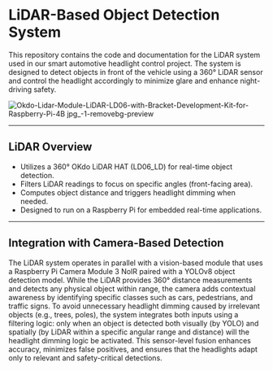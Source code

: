# LiDAR-Based Object Detection System

This repository contains the code and documentation for the LiDAR system used in our smart automotive headlight control project. The system is designed to detect objects in front of the vehicle using a 360° LiDAR sensor and control the headlight accordingly to minimize glare and enhance night-driving safety.

![Okdo-Lidar-Module-LiDAR-LD06-with-Bracket-Development-Kit-for-Raspberry-Pi-4B jpg_-1-removebg-preview](https://github.com/user-attachments/assets/ff95dacb-4641-42b5-96e1-443ac7ceee87)

---

## LiDAR Overview

- Utilizes a 360° OKdo LiDAR HAT (LD06_LD) for real-time object detection.
- Filters LiDAR readings to focus on specific angles (front-facing area).
- Computes object distance and triggers headlight dimming when needed.
- Designed to run on a Raspberry Pi for embedded real-time applications.

---

## Integration with Camera-Based Detection

The LiDAR system operates in parallel with a vision-based module that uses a Raspberry Pi Camera Module 3 NoIR paired with a YOLOv8 object detection model. While the LiDAR provides 360° distance measurements and detects any physical object within range, the camera adds contextual awareness by identifying specific classes such as cars, pedestrians, and traffic signs. To avoid unnecessary headlight dimming caused by irrelevant objects (e.g., trees, poles), the system integrates both inputs using a filtering logic: only when an object is detected both visually (by YOLO) and spatially (by LiDAR within a specific angular range and distance) will the headlight dimming logic be activated. This sensor-level fusion enhances accuracy, minimizes false positives, and ensures that the headlights adapt only to relevant and safety-critical detections.
